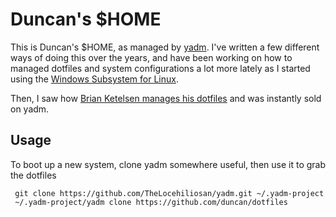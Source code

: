 # Duncan's $HOME

This is Duncan's $HOME, as managed by [yadm](https://yadm.io). I've written a few different ways of doing this over the years, and have been working on how to managed dotfiles and system configurations a lot more lately as I started using the [Windows Subsystem for Linux](https://docs.microsoft.com/en-us/windows/wsl/install-win10?WT.mc_id=personal-github-duncand). 

Then, I saw how [Brian Ketelsen manages his dotfiles](https://github.com/bketelsen/dotfiles) and was instantly sold on yadm.

## Usage

To boot up a new system, clone yadm somewhere useful, then use it to grab the dotfiles

```
 git clone https://github.com/TheLocehiliosan/yadm.git ~/.yadm-project
 ~/.yadm-project/yadm clone https://github.com/duncan/dotfiles
```

